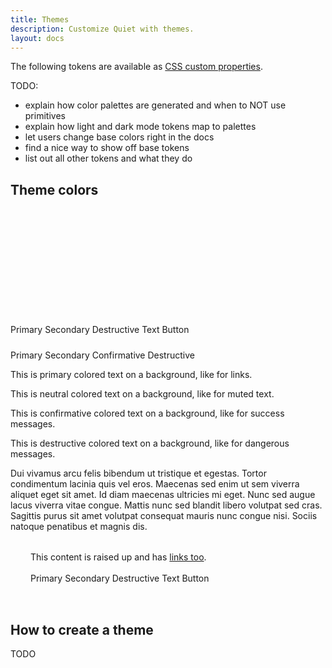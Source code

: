 ```yaml
---
title: Themes
description: Customize Quiet with themes.
layout: docs
---
```


The following tokens are available as [CSS custom properties](https://developer.mozilla.org/en-US/docs/Web/CSS/Using_CSS_custom_properties).

TODO:

- explain how color palettes are generated and when to NOT use primitives
- explain how light and dark mode tokens map to palettes
- let users change base colors right in the docs
- find a nice way to show off base tokens
- list out all other tokens and what they do

<div style="display: none;">

## Palettes

<div class="colors">
  <div class="color" style="background-color: var(--quiet-primary-50);"></div>
  <div class="color" style="background-color: var(--quiet-primary-100);"></div>
  <div class="color" style="background-color: var(--quiet-primary-200);"></div>
  <div class="color" style="background-color: var(--quiet-primary-300);"></div>
  <div class="color" style="background-color: var(--quiet-primary-400);"></div>
  <div class="color" style="background-color: var(--quiet-primary-500);"></div>
  <div class="color" style="background-color: var(--quiet-primary-600);"></div>
  <div class="color" style="background-color: var(--quiet-primary-700);"></div>
  <div class="color" style="background-color: var(--quiet-primary-800);"></div>
  <div class="color" style="background-color: var(--quiet-primary-900);"></div>
  <div class="color" style="background-color: var(--quiet-primary-950);"></div>
</div>

<div class="colors">
  <div class="color" style="background-color: var(--quiet-neutral-50);"></div>
  <div class="color" style="background-color: var(--quiet-neutral-100);"></div>
  <div class="color" style="background-color: var(--quiet-neutral-200);"></div>
  <div class="color" style="background-color: var(--quiet-neutral-300);"></div>
  <div class="color" style="background-color: var(--quiet-neutral-400);"></div>
  <div class="color" style="background-color: var(--quiet-neutral-500);"></div>
  <div class="color" style="background-color: var(--quiet-neutral-600);"></div>
  <div class="color" style="background-color: var(--quiet-neutral-700);"></div>
  <div class="color" style="background-color: var(--quiet-neutral-800);"></div>
  <div class="color" style="background-color: var(--quiet-neutral-900);"></div>
  <div class="color" style="background-color: var(--quiet-neutral-950);"></div>
</div>

<div class="colors">
  <div class="color" style="background-color: var(--quiet-confirmative-50);"></div>
  <div class="color" style="background-color: var(--quiet-confirmative-100);"></div>
  <div class="color" style="background-color: var(--quiet-confirmative-200);"></div>
  <div class="color" style="background-color: var(--quiet-confirmative-300);"></div>
  <div class="color" style="background-color: var(--quiet-confirmative-400);"></div>
  <div class="color" style="background-color: var(--quiet-confirmative-500);"></div>
  <div class="color" style="background-color: var(--quiet-confirmative-600);"></div>
  <div class="color" style="background-color: var(--quiet-confirmative-700);"></div>
  <div class="color" style="background-color: var(--quiet-confirmative-800);"></div>
  <div class="color" style="background-color: var(--quiet-confirmative-900);"></div>
  <div class="color" style="background-color: var(--quiet-confirmative-950);"></div>
</div>

<div class="colors">
  <div class="color" style="background-color: var(--quiet-destructive-50);"></div>
  <div class="color" style="background-color: var(--quiet-destructive-100);"></div>
  <div class="color" style="background-color: var(--quiet-destructive-200);"></div>
  <div class="color" style="background-color: var(--quiet-destructive-300);"></div>
  <div class="color" style="background-color: var(--quiet-destructive-400);"></div>
  <div class="color" style="background-color: var(--quiet-destructive-500);"></div>
  <div class="color" style="background-color: var(--quiet-destructive-600);"></div>
  <div class="color" style="background-color: var(--quiet-destructive-700);"></div>
  <div class="color" style="background-color: var(--quiet-destructive-800);"></div>
  <div class="color" style="background-color: var(--quiet-destructive-900);"></div>
  <div class="color" style="background-color: var(--quiet-destructive-950);"></div>
</div>

</div>

## Theme colors

<div class="colors">
  <div class="color" style="background-color: var(--quiet-primary-fill-softer);"></div>
  <div class="color" style="background-color: var(--quiet-primary-fill-soft);"></div>
  <div class="color" style="background-color: var(--quiet-primary-fill-moderate);"></div>
  <div class="color" style="background-color: var(--quiet-primary-fill-loud);"></div>
  <div class="color" style="background-color: var(--quiet-primary-fill-louder);"></div>
</div>

<div class="colors">
  <div class="color" style="background-color: var(--quiet-neutral-fill-softer);"></div>
  <div class="color" style="background-color: var(--quiet-neutral-fill-soft);"></div>
  <div class="color" style="background-color: var(--quiet-neutral-fill-moderate);"></div>
  <div class="color" style="background-color: var(--quiet-neutral-fill-loud);"></div>
  <div class="color" style="background-color: var(--quiet-neutral-fill-louder);"></div>
</div>

<div class="colors">
  <div class="color" style="background-color: var(--quiet-confirmative-fill-softer);"></div>
  <div class="color" style="background-color: var(--quiet-confirmative-fill-soft);"></div>
  <div class="color" style="background-color: var(--quiet-confirmative-fill-moderate);"></div>
  <div class="color" style="background-color: var(--quiet-confirmative-fill-loud);"></div>
  <div class="color" style="background-color: var(--quiet-confirmative-fill-louder);"></div>
</div>

<div class="colors">
  <div class="color" style="background-color: var(--quiet-destructive-fill-softer);"></div>
  <div class="color" style="background-color: var(--quiet-destructive-fill-soft);"></div>
  <div class="color" style="background-color: var(--quiet-destructive-fill-moderate);"></div>
  <div class="color" style="background-color: var(--quiet-destructive-fill-loud);"></div>
  <div class="color" style="background-color: var(--quiet-destructive-fill-louder);"></div>
</div>

<br>

<quiet-button variant="primary">
  Primary
</quiet-button>

<quiet-button variant="secondary">
  Secondary
</quiet-button>

<quiet-button variant="destructive">
  Destructive
</quiet-button>

<quiet-button variant="text">
  Text Button
</quiet-button>

<div style="margin-block: 1.5rem;"></div>

<quiet-badge variant="primary">Primary</quiet-badge>
<quiet-badge variant="secondary">Secondary</quiet-badge>
<quiet-badge variant="confirmative">Confirmative</quiet-badge>
<quiet-badge variant="destructive">Destructive</quiet-badge>

<p style="color: var(--quiet-primary-colored-text);">
  This is primary colored text on a background, like for links.
</p>

<p style="color: var(--quiet-neutral-colored-text);">
  This is neutral colored text on a background, like for muted text.
</p>

<p style="color: var(--quiet-confirmative-colored-text);">
  This is confirmative colored text on a background, like for success messages.
</p>

<p style="color: var(--quiet-destructive-colored-text);">
  This is destructive colored text on a background, like for dangerous messages.
</p>

<quiet-callout variant="primary" with-icon>
  <quiet-icon slot="icon" name="information-circle"></quiet-icon>
  Dui vivamus arcu felis bibendum ut tristique et egestas. Tortor condimentum lacinia quis vel eros.
</quiet-callout>

<quiet-callout variant="secondary" with-icon>
  <quiet-icon slot="icon" name="cog-6-tooth"></quiet-icon>
  Maecenas sed enim ut sem viverra aliquet eget sit amet. Id diam maecenas ultricies mi eget.
</quiet-callout>

<quiet-callout variant="confirmative" with-icon>
  <quiet-icon slot="icon" name="check-circle"></quiet-icon>
  Nunc sed augue lacus viverra vitae congue. Mattis nunc sed blandit libero volutpat sed cras.
</quiet-callout>

<quiet-callout variant="destructive" with-icon>
  <quiet-icon slot="icon" name="exclamation-triangle"></quiet-icon>
  Sagittis purus sit amet volutpat consequat mauris nunc congue nisi. Sociis natoque penatibus et magnis dis.
</quiet-callout>

<div style="background: var(--quiet-raised-background-color); border: var(--quiet-border-style) var(--quiet-border-width) var(--quiet-neutral-stroke-softer); padding: 2rem; border-radius: var(--quiet-border-radius);">
  This content is raised up and has <a href="#">links too</a>.
  <br><br>
  <quiet-button variant="primary">
    Primary
  </quiet-button>

  <quiet-button variant="secondary">
    Secondary
  </quiet-button>

  <quiet-button variant="destructive">
    Destructive
  </quiet-button>

  <quiet-button variant="text">
    Text Button
  </quiet-button>
</div>

<style>
  .colors {
    display: grid;
    grid-template-columns: repeat(11, 40px);
    gap: .125rem;
    margin-block-end: .125rem;

    .color {
      height: 40px;
      border-radius: calc(var(--quiet-border-radius) / 2);
    }
  }
</style>

## How to create a theme

TODO